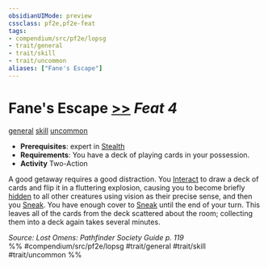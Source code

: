 ```yaml
---
obsidianUIMode: preview
cssclass: pf2e,pf2e-feat
tags:
- compendium/src/pf2e/lopsg
- trait/general
- trait/skill
- trait/uncommon
aliases: ["Fane's Escape"]
---
```

# Fane's Escape  [>>](../../Rules/core-rulebook/chapter-9-playing-the-game.md#Actions "Two-Action") *Feat 4*  
[general](../../Rules/traits/general.md)  [skill](../../Rules/traits/skill.md)  [uncommon](../../Rules/traits/uncommon.md)  

- **Prerequisites**: expert in [Stealth](../skills.md#Stealth)
- **Requirements**: You have a deck of playing cards in your possession.
- **Activity** Two-Action

A good getaway requires a good distraction. You [Interact](../../Rules/actions/interact.md) to draw a deck of cards and flip it in a fluttering explosion, causing you to become briefly [hidden](../../Rules/conditions.md#Hidden) to all other creatures using vision as their precise sense, and then you [Sneak](../../Rules/actions/sneak.md). You have enough cover to [Sneak](../../Rules/actions/sneak.md) until the end of your turn. This leaves all of the cards from the deck scattered about the room; collecting them into a deck again takes several minutes.

*Source: Lost Omens: Pathfinder Society Guide p. 119*  
%% #compendium/src/pf2e/lopsg #trait/general #trait/skill #trait/uncommon %%